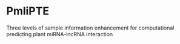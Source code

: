 # PmliPTE
Three levels of sample information enhancement for computational predicting plant miRNA-lncRNA interaction

